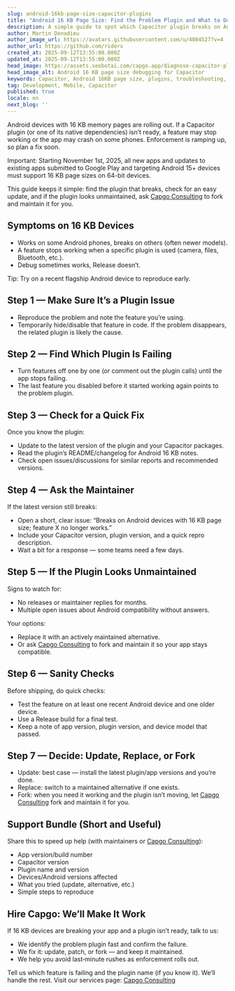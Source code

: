 ```yaml
---
slug: android-16kb-page-size-capacitor-plugins
title: "Android 16 KB Page Size: Find the Problem Plugin and What to Do Next"
description: A simple guide to spot which Capacitor plugin breaks on Android 16 KB page size devices, what to check first, and when to ask Capgo to fork and maintain it.
author: Martin Donadieu
author_image_url: https://avatars.githubusercontent.com/u/4084527?v=4
author_url: https://github.com/riderx
created_at: 2025-09-12T13:55:00.000Z
updated_at: 2025-09-12T13:55:00.000Z
head_image: https://assets.seobotai.com/capgo.app/diagnose-capacitor-plugins-hero.jpg
head_image_alt: Android 16 KB page size debugging for Capacitor
keywords: Capacitor, Android 16KB page size, plugins, troubleshooting, app crashes, maintenance, forking
tag: Development, Mobile, Capacitor
published: true
locale: en
next_blog: ''
---
```


Android devices with 16 KB memory pages are rolling out. If a Capacitor plugin (or one of its native dependencies) isn’t ready, a feature may stop working or the app may crash on some phones. Enforcement is ramping up, so plan a fix soon.

Important: Starting November 1st, 2025, all new apps and updates to existing apps submitted to Google Play and targeting Android 15+ devices must support 16 KB page sizes on 64-bit devices.

This guide keeps it simple: find the plugin that breaks, check for an easy update, and if the plugin looks unmaintained, ask [Capgo Consulting](/consulting) to fork and maintain it for you.

## Symptoms on 16 KB Devices

- Works on some Android phones, breaks on others (often newer models).
- A feature stops working when a specific plugin is used (camera, files, Bluetooth, etc.).
- Debug sometimes works, Release doesn’t.

Tip: Try on a recent flagship Android device to reproduce early.

## Step 1 — Make Sure It’s a Plugin Issue

- Reproduce the problem and note the feature you’re using.
- Temporarily hide/disable that feature in code. If the problem disappears, the related plugin is likely the cause.

## Step 2 — Find Which Plugin Is Failing

- Turn features off one by one (or comment out the plugin calls) until the app stops failing.
- The last feature you disabled before it started working again points to the problem plugin.

## Step 3 — Check for a Quick Fix

Once you know the plugin:

- Update to the latest version of the plugin and your Capacitor packages.
- Read the plugin’s README/changelog for Android 16 KB notes.
- Check open issues/discussions for similar reports and recommended versions.

## Step 4 — Ask the Maintainer

If the latest version still breaks:

- Open a short, clear issue: “Breaks on Android devices with 16 KB page size; feature X no longer works.”
- Include your Capacitor version, plugin version, and a quick repro description.
- Wait a bit for a response — some teams need a few days.

## Step 5 — If the Plugin Looks Unmaintained

Signs to watch for:

- No releases or maintainer replies for months.
- Multiple open issues about Android compatibility without answers.

Your options:

- Replace it with an actively maintained alternative.
- Or ask [Capgo Consulting](/consulting) to fork and maintain it so your app stays compatible.

## Step 6 — Sanity Checks

Before shipping, do quick checks:

- Test the feature on at least one recent Android device and one older device.
- Use a Release build for a final test.
- Keep a note of app version, plugin version, and device model that passed.

## Step 7 — Decide: Update, Replace, or Fork

- Update: best case — install the latest plugin/app versions and you’re done.
- Replace: switch to a maintained alternative if one exists.
- Fork: when you need it working and the plugin isn’t moving, let [Capgo Consulting](/consulting) fork and maintain it for you.

## Support Bundle (Short and Useful)

Share this to speed up help (with maintainers or [Capgo Consulting](/consulting)):

- App version/build number
- Capacitor version
- Plugin name and version
- Devices/Android versions affected
- What you tried (update, alternative, etc.)
- Simple steps to reproduce

## Hire Capgo: We’ll Make It Work

If 16 KB devices are breaking your app and a plugin isn’t ready, talk to us:

- We identify the problem plugin fast and confirm the failure.
- We fix it: update, patch, or fork — and keep it maintained.
- We help you avoid last‑minute rushes as enforcement rolls out.

Tell us which feature is failing and the plugin name (if you know it). We’ll handle the rest. Visit our services page: [Capgo Consulting](/consulting)

